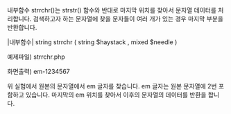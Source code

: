 내부함수 strrchr()는 strstr() 함수와 반대로 마지막 위치를 찾아서 문자열 데이터를 처리합니다.  검색하고자 하는 문자열에 찾을 문자들이 여러 개가 있는 경우 마지막 부분을 반환합니다.

|내부함수|
string strrchr ( string $haystack , mixed $needle )

예제파일) strrchr.php
<?php
	$str = "abcdeghijklem-abcdeghijklem-1234567";
	echo strrchr($str,"em"); 
?>

화면출력)
em-1234567

위 실험에서 원본의 문자열에서 em 글자를 찾습니다. em 글자는 원본 문자열에 2번 포함하고 있습니다. 마지막의 em 위치를 찾아서 이후의 문자열의 데이터를 반환을 합니다.